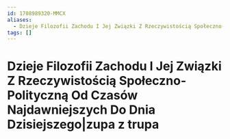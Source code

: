 ```yaml
---
id: 1708989320-MMCX
aliases:
  - Dzieje Filozofii Zachodu I Jej Związki Z Rzeczywistością Społeczno-Polityczną Od Czasów Najdawniejszych Do Dnia Dzisiejszego|zupa z trupa
tags: []
---
```


# Dzieje Filozofii Zachodu I Jej Związki Z Rzeczywistością Społeczno-Polityczną Od Czasów Najdawniejszych Do Dnia Dzisiejszego|zupa z trupa